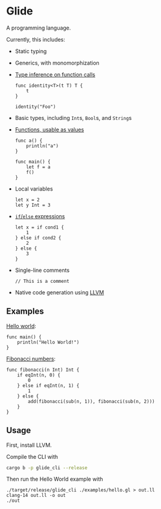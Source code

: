 # Glide

A programming language.

Currently, this includes:

-   Static typing
-   Generics, with monomorphization
-   [Type inference on function calls](./examples/identity.gl)

    ```
    func identity<T>(t T) T {
        t
    }

    identity("Foo")
    ```

-   Basic types, including `Int`s, `Bool`s, and `String`s
-   [Functions, usable as values](./examples/functions.gl)

    ```
    func a() {
        println("a")
    }

    func main() {
        let f = a
        f()
    }
    ```

-   Local variables

    ```
    let x = 2
    let y Int = 3
    ```

-   [`if`/`else` expressions](./examples/if.gl)

    ```
    let x = if cond1 {
        1
    } else if cond2 {
        2
    } else {
        3
    }
    ```
-   Single-line comments

    ```
    // This is a comment
    ```

-   Native code generation using [LLVM](https://llvm.org)

## Examples

[Hello world](./examples/hello.gl):

```
func main() {
    println("Hello World!")
}
```

[Fibonacci numbers](./examples/fibonacci.gl):

```
func fibonacci(n Int) Int {
    if eqInt(n, 0) {
        0
    } else if eqInt(n, 1) {
        1
    } else {
        add(fibonacci(sub(n, 1)), fibonacci(sub(n, 2)))
    }
}
```

## Usage

First, install LLVM.

Compile the CLI with

```sh
cargo b -p glide_cli --release
```

Then run the Hello World example with

```
./target/release/glide_cli ./examples/hello.gl > out.ll
clang-14 out.ll -o out
./out
```
